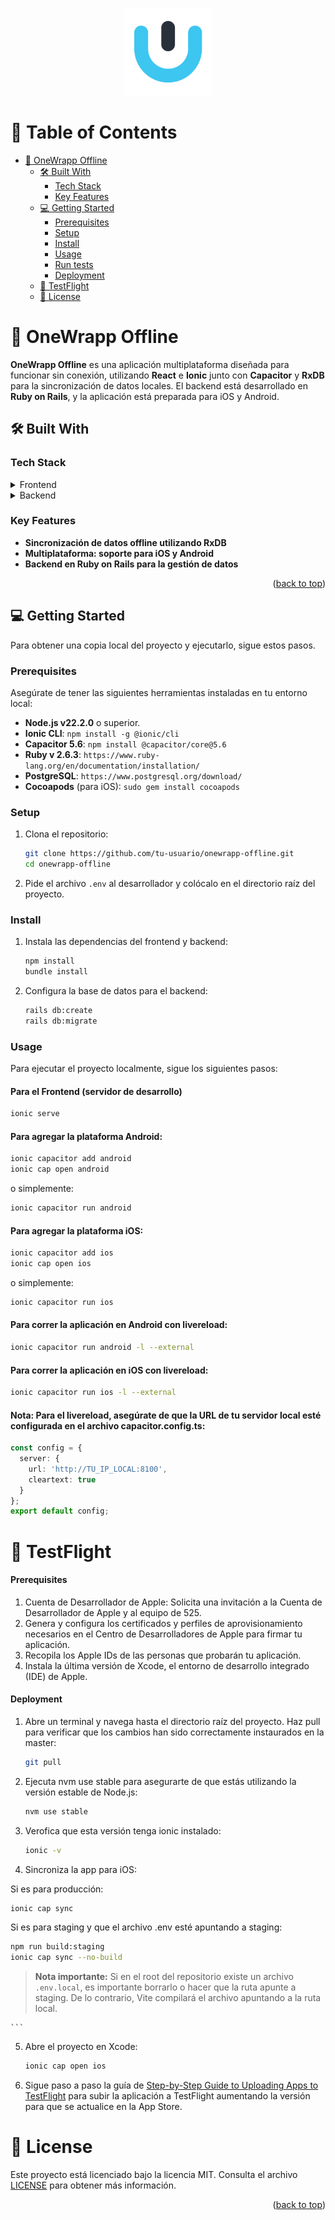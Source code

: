 <a name="readme-top"></a>

<div align="center">

  <img src="./src/assets/images/favicon.png" alt="logo" width="140" height="auto" />
  <br/>

</div>

# 📗 Table of Contents

- [📖 OneWrapp Offline](#onewrapp-offline)
  - [🛠 Built With](#built-with)
    - [Tech Stack](#tech-stack)
    - [Key Features](#key-features)
  - [💻 Getting Started](#getting-started)
    - [Prerequisites](#prerequisites)
    - [Setup](#setup)
    - [Install](#install)
    - [Usage](#usage)
    - [Run tests](#run-tests)
    - [Deployment](#deployment)
  - [🚀 TestFlight](#testflight)
  - [📝 License](#license)

# 📖 OneWrapp Offline <a name="about-project"></a>

**OneWrapp Offline** es una aplicación multiplataforma diseñada para funcionar sin conexión, utilizando **React** e **Ionic** junto con **Capacitor** y **RxDB** para la sincronización de datos locales. El backend está desarrollado en **Ruby on Rails**, y la aplicación está preparada para iOS y Android.

## 🛠 Built With <a name="built-with"></a>

### Tech Stack <a name="tech-stack"></a>

<details>
<summary>Frontend</summary>
  <ul>
    <li><a href="https://reactjs.org/">React</a></li>
    <li><a href="https://ionicframework.com/">Ionic</a></li>
    <li><a href="https://capacitorjs.com/">Capacitor</a></li>
    <li><a href="https://rxdb.info/">RxDB</a></li>
  </ul>
</details>

<details>
<summary>Backend</summary>
  <ul>
    <li><a href="https://rubyonrails.org/">Ruby on Rails</a></li>
    <li><a href="https://www.postgresql.org/">PostgreSQL</a></li>
  </ul>
</details>

### Key Features <a name="key-features"></a>

- **Sincronización de datos offline utilizando RxDB**
- **Multiplataforma: soporte para iOS y Android**
- **Backend en Ruby on Rails para la gestión de datos**

<p align="right">(<a href="#readme-top">back to top</a>)</p>

## 💻 Getting Started <a name="getting-started"></a>

Para obtener una copia local del proyecto y ejecutarlo, sigue estos pasos.

### Prerequisites

Asegúrate de tener las siguientes herramientas instaladas en tu entorno local:

- **Node.js v22.2.0** o superior.
- **Ionic CLI**: `npm install -g @ionic/cli`
- **Capacitor 5.6**: `npm install @capacitor/core@5.6`
- **Ruby v 2.6.3**: `https://www.ruby-lang.org/en/documentation/installation/`
- **PostgreSQL**: `https://www.postgresql.org/download/`
- **Cocoapods** (para iOS): `sudo gem install cocoapods`

### Setup

1. Clona el repositorio:
    ```sh
    git clone https://github.com/tu-usuario/onewrapp-offline.git
    cd onewrapp-offline
    ```

2. Pide el archivo `.env` al desarrollador y colócalo en el directorio raíz del proyecto.

### Install

1. Instala las dependencias del frontend y backend:
    ```sh
    npm install
    bundle install
    ```

2. Configura la base de datos para el backend:
    ```sh
    rails db:create
    rails db:migrate
    ```

### Usage

Para ejecutar el proyecto localmente, sigue los siguientes pasos:

#### Para el Frontend (servidor de desarrollo)
```sh
ionic serve
```

#### Para agregar la plataforma Android:
```sh
ionic capacitor add android
ionic cap open android
```
o simplemente:
```sh
ionic capacitor run android
```

#### Para agregar la plataforma iOS:
```sh
ionic capacitor add ios
ionic cap open ios
```
o simplemente:
```sh
ionic capacitor run ios
```

#### Para correr la aplicación en Android con livereload:
```sh
ionic capacitor run android -l --external
```

#### Para correr la aplicación en iOS con livereload:
```sh
ionic capacitor run ios -l --external
```

#### Nota: Para el livereload, asegúrate de que la URL de tu servidor local esté configurada en el archivo capacitor.config.ts:

```typescript
const config = {
  server: {
    url: 'http://TU_IP_LOCAL:8100',
    cleartext: true
  }
};
export default config;
```

# 🚀 TestFlight <a name="testflight"></a>

#### Prerequisites

1. Cuenta de Desarrollador de Apple: Solicita una invitación a la Cuenta de Desarrollador de Apple y al equipo de 525.
2. Genera y configura los certificados y perfiles de aprovisionamiento necesarios en el Centro de Desarrolladores de Apple para firmar tu aplicación.
3. Recopila los Apple IDs de las personas que probarán tu aplicación.
4. Instala la última versión de Xcode, el entorno de desarrollo integrado (IDE) de Apple.

#### Deployment

1. Abre un terminal y navega hasta el directorio raíz del proyecto. Haz pull para verificar que los cambios han sido correctamente instaurados en la master:
    ```sh
    git pull
    ```
2. Ejecuta nvm use stable para asegurarte de que estás utilizando la versión estable de Node.js:
    ```sh
    nvm use stable
    ```
3. Verofica que esta versión tenga ionic instalado:
    ```sh
    ionic -v
    ```
  
4. Sincroniza la app para iOS:

Si es para producción:

  ```sh
  ionic cap sync
  ```

Si es para staging y que el archivo .env esté apuntando a staging:

  ```sh
  npm run build:staging
  ionic cap sync --no-build
  ```

> **Nota importante:** Si en el root del repositorio existe un archivo `.env.local`, es importante borrarlo o hacer que la ruta apunte a staging. De lo contrario, Vite compilará el archivo apuntando a la ruta local.

    ```
5. Abre el proyecto en Xcode:
    ```sh
    ionic cap open ios
    ```
6. Sigue paso a paso la guía de [Step-by-Step Guide to Uploading Apps to TestFlight](https://www.qed42.com/insights/a-comprehensive-guide-to-deploying-apps-to-testflight-for-seamless-testing) para subir la aplicación a TestFlight aumentando la versión para que se actualice en la App Store.

# 📝 License <a name="license"></a>

Este proyecto está licenciado bajo la licencia MIT. Consulta el archivo [LICENSE](./LICENCE) para obtener más información.

<p align="right">(<a href="#readme-top">back to top</a>)</p>
